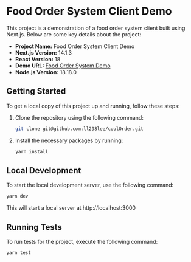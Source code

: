 
# Food Order System Client Demo

This project is a demonstration of a food order system client built using Next.js. Below are some key details about the project:

- **Project Name:** Food Order System Client Demo
- **Next.js Version:** 14.1.3
- **React Version:** 18
- **Demo URL:** [Food Order System Demo](https://cool-order-1lcuwj25f-ll298lee.vercel.app/)
- **Node.js Version:** 18.18.0

## Getting Started

To get a local copy of this project up and running, follow these steps:

1. Clone the repository using the following command:

    ```bash
    git clone git@github.com:ll298lee/coolOrder.git
    ```

2. Install the necessary packages by running:

    ```bash
    yarn install
    ```

## Local Development

To start the local development server, use the following command:

```bash
yarn dev
```
This will start a local server at http://localhost:3000

## Running Tests

To run tests for the project, execute the following command:
```bash
yarn test
```
